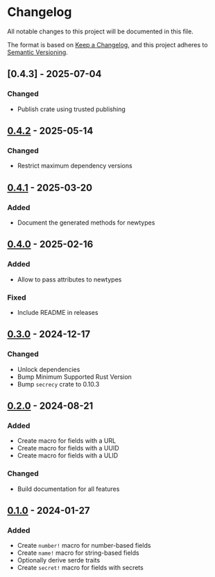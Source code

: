 <!-- markdownlint-disable-file MD024 -->

# Changelog

All notable changes to this project will be documented in this file.

The format is based on [Keep a Changelog](https://keepachangelog.com/en/1.0.0/),
and this project adheres to
[Semantic Versioning](https://semver.org/spec/v2.0.0.html).

## [0.4.3] - 2025-07-04

### Changed

- Publish crate using trusted publishing

## [0.4.2] - 2025-05-14

### Changed

- Restrict maximum dependency versions

## [0.4.1] - 2025-03-20

### Added

- Document the generated methods for newtypes

## [0.4.0] - 2025-02-16

### Added

- Allow to pass attributes to newtypes

### Fixed

- Include README in releases

## [0.3.0] - 2024-12-17

### Changed

- Unlock dependencies
- Bump Minimum Supported Rust Version
- Bump `secrecy` crate to 0.10.3

## [0.2.0] - 2024-08-21

### Added

- Create macro for fields with a URL
- Create macro for fields with a UUID
- Create macro for fields with a ULID

### Changed

- Build documentation for all features

## [0.1.0] - 2024-01-27

### Added

- Create `number!` macro for number-based fields
- Create `name!` macro for string-based fields
- Optionally derive serde traits
- Create `secret!` macro for fields with secrets

[0.4.2]: https://github.com/jdno/typed-fields/releases/tag/v0.4.2
[0.4.1]: https://github.com/jdno/typed-fields/releases/tag/v0.4.1
[0.4.0]: https://github.com/jdno/typed-fields/releases/tag/v0.4.0
[0.3.0]: https://github.com/jdno/typed-fields/releases/tag/v0.3.0
[0.2.0]: https://github.com/jdno/typed-fields/releases/tag/v0.2.0
[0.1.0]: https://github.com/jdno/typed-fields/releases/tag/v0.1.0
